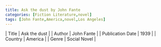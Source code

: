 ```yaml
---
title: Ask the dust by John Fante
categories: [Fiction Literature,novel]
tags: [John Fante,America,novel,Los Angeles]
---
```

        
| Title | Ask the dust  |
| Author |  John Fante  |
| Publication Date | 1939   |
| Country | America |
| Genre | Social Novel  |
        